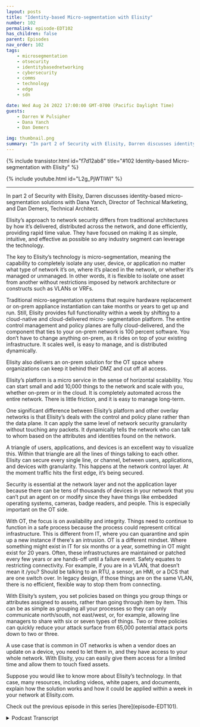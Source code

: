 ```yaml
---
layout: posts
title: "Identity-based Micro-segmentation with Elisity"
number: 102
permalink: episode-EDT102
has_children: false
parent: Episodes
nav_order: 102
tags:
    - microsegmentation
    - otsecurity
    - identitybasednetworking
    - cybersecurity
    - comms
    - technology
    - edge
    - sdn

date: Wed Aug 24 2022 17:00:00 GMT-0700 (Pacific Daylight Time)
guests:
    - Darren W Pulsipher
    - Dana Yanch
    - Dan Demers

img: thumbnail.png
summary: "In part 2 of Security with Elisity, Darren discusses identity-based micro-segmentation solutions with Dana Yanch, Director of Technical Marketing, and Dan Demers, Technical Architect."
---
```


{% include transistor.html id="f7d12ab8" title="#102 Identity-based Micro-segmentation with Elisity" %}

{% include youtube.html id="L2g_PjWTlWI" %}

---

<p>In part 2 of Security with Elisity, Darren discusses identity-based micro-segmentation solutions with Dana Yanch, Director of Technical Marketing, and Dan Demers, Technical Architect.</p>
<p>Elisity’s approach to network security differs from traditional architectures by how it’s delivered, distributed across the network, and done efficiently, providing rapid time value.  They have focused on making it as simple, intuitive, and effective as possible so any industry segment can leverage the technology.</p>
<p>The key to Elisity’s technology is micro-segmentation, meaning the capability to completely isolate any user, device, or application no matter what type of network it’s on, where it’s placed in the network, or whether it’s managed or unmanaged. In other words, it is flexible to isolate one asset from another without restrictions imposed by network architecture or constructs such as VLANs or VRFs.</p>
<p>Traditional micro-segmentation systems that require hardware replacement or on-prem appliance instantiation can take months or years to get up and run. Still, Elisity provides full functionality within a week by shifting to a cloud-native and cloud-delivered micro- segmentation platform. The entire control management and policy planes are fully cloud-delivered, and the component that ties to your on-prem network is 100 percent software. You don’t have to change anything on-prem, as it rides on top of your existing infrastructure. It scales well, is easy to manage, and is distributed dynamically.</p>
<p>Elisity also delivers an on-prem solution for the OT space where organizations can keep it behind their DMZ and cut off all access.</p>
<p>Elisity’s platform is a micro service in the sense of horizontal scalability. You can start small and add 10,000 things to the network and scale with you, whether on-prem or in the cloud. It is completely automated across the entire network. There is little friction, and it is easy to manage long-term.</p>
<p>One significant difference between Elisity’s platform and other overlay networks is that Elisity’s deals with the control and policy plane rather than the data plane. It can apply the same level of network security granularity without touching any packets. It dynamically tells the network who can talk to whom based on the attributes and identities found on the network.</p>
<p>A triangle of users, applications, and devices is an excellent way to visualize this. Within that triangle are all the lines of things talking to each other. Elisity can secure every single line, or channel, between users, applications, and devices with granularity. This happens at the network control layer. At the moment traffic hits the first edge, it’s being secured.</p>
<p>Security is essential at the network layer and not the application layer because there can be tens of thousands of devices in your network that you can’t put an agent on or modify since they have things like embedded operating systems, cameras, badge readers, and people. This is especially important on the OT side.</p>
<p>With OT, the focus is on availability and integrity. Things need to continue to function in a safe process because the process could represent critical infrastructure. This is different from IT, where you can quarantine and spin up a new instance if there's an intrusion. OT is a different mindset. Where something might exist in IT for six months or a year, something in OT might exist for 20 years. Often, these infrastructures are maintained or patched every few years or are hands-off until a failure event. Safety equates to restricting connectivity. For example, if you are in a VLAN, that doesn’t mean it /you? Should be talking to an RTU, a sensor, an HMI, or a DCS that are one switch over.  In legacy design, if those things are on the same VLAN, there is no efficient, flexible way to stop them from connecting.</p>
<p>With Elisity’s system, you set policies based on things you group things or attributes assigned to assets, rather than going through item by item. This can be as simple as grouping all your processes so they can only communicate north/south, not east/west, or, for example, allowing line managers to share with six or seven types of things. Two or three policies can quickly reduce your attack surface from 65,000 potential attack ports down to two or three.</p>
<p>A use case that is common in OT networks is when a vendor does an update on a device, you need to let them in, and they have access to your whole network. With Elisity, you can easily give them access for a limited time and allow them to touch fixed assets.</p>
<p>Suppose you would like to know more about Elisity’s technology. In that case, many resources, including videos, white papers, and documents, explain how the solution works and how it could be applied within a week in your network at Elisity.com. </p>
<p>Check out the previous episode in this series [here](episode-EDT101).</p>
<p>

<details>
<summary> Podcast Transcript </summary>

<p>﻿1</p>
<p>Hello, thisis Darren Pulsipher chief solutionarchitect of public sector at Intel.</p>
<p>And welcome to Embracing</p>
<p>Digital Transformation,where we investigate effective change,leveragingpeople, process and technology.</p>
<p>On today's episode identitybased micro segmentation.</p>
<p>Part two of my interview with Elisity.</p>
<p>What's the new approach here?</p>
<p>Because and Dan,you and I have talked actually quite a bitabout the impacts of networksecurity on OT networks.</p>
<p>But before we go down that rabbit hole,let's let's help people understandwhat other options do I have?</p>
<p>And this is where I was impressedwith your guys's approach, which,which you guys called identitynetwork security.</p>
<p>Right.</p>
<p>Or identity based micro segmentation,least privileged access architectures?</p>
<p>I did.</p>
<p>It has a big what you guys got.</p>
<p>I like what's.</p>
<p>What's the acronym for that. Yeah.</p>
<p>I thought of in there.</p>
<p>We should get one thing.</p>
<p>Yeah.</p>
<p>Hey, you got to have a good acronymfor that one.</p>
<p>Identity based.</p>
<p>IBM s identity. Based.</p>
<p>IBM's and. IBM. Hastheir own security.</p>
<p>It's something like LP and Privilege</p>
<p>Access.</p>
<p>Well, it was coolwhen you guys explained it to me. Solet's start at the basicsbecause this is pretty deep stuff, right?</p>
<p>So what's yourwhat's your biggest differentiator?</p>
<p>What's your different approachto network security?</p>
<p>Yeah, I mean, it's it's all about well,it's a couple of things, right?</p>
<p>There's there's how it's delivered,how it's distributed aroundacross the networkand how this can be doneefficiently, effectively and providerapid time to value.</p>
<p>That's what we've been focused on, makingthis as simple but effective as possible.</p>
<p>And intuitive so that really anybodyin any segment of theof the environmentor a segment of the industrycan leverage this technology,whether you're in the OT space orin the IOT space, medical space,</p>
<p>EMT devices, it doesn't matter too.</p>
<p>To us.</p>
<p>These are all just important assetsto the organization we need to secure.</p>
<p>But I think we've been talking a lotabout micro segmentation.</p>
<p>We keep using this terms.</p>
<p>Maybe we should talk about what reallywhat that means to Elisityand then that will help framehow we approach the problem.</p>
<p>So so what is micro segmentationfrom your guys's perspective?</p>
<p>Because I think I know what it means,but you guys blew that awaywith, you know, VLANs andand firewalls is too complex to set up.</p>
<p>So what do you guys meanby micro segmentation?</p>
<p>Yeah, that's a great question,because micro segmentationcan mean a lot of different thingsto different people.</p>
<p>The same way that word, zero trustcan mean a lot of thingsto a lot of different people.</p>
<p>But I mean, micro segmentation,for example,in the data centermight mean the ability to separatelayers of applicationsor workloads from each other and somethingcompletely different in the spaceand something different the Iot space.</p>
<p>But micro segmentation to elicitedis the capabilityto completely isolateany type of user device or application.</p>
<p>No matter what type of network it'son, where it's placed in the network,whether it's managed or unmanaged.</p>
<p>To us, it's the complete flexibilityto isolate one assetfrom another without restrictionsimposed by network architectureor network constructs like VLANs or Vor FS, which are super rigidthings that are that we get stuck on.</p>
<p>So then the questionthat you're probably asking thatwhat next is how does eliciting set it up?</p>
<p>How do we handle it right?</p>
<p>And that's a big part of the challengethat we've been solving forhistorically micro segmentation.</p>
<p>No matter what platform you were tryingto deploy it on or configure iton, require a lot of networking knowledge,tons of planning most of the time.</p>
<p>Yeah.</p>
<p>Hardware replacementor on prem appliance instantiationand this is stallingthe time to value for customersare they need a solution nownot six months from now when you get it upand running it usuallyit takes months, two yearsto get any value out of the traditionalor a lot of the solutionsthat are out therethat are being advertisedto provide this functionality.</p>
<p>And that doesn't flyunless he's found great successby shifting to a cloud nativeand cloud delivered microsite mentationplatform.</p>
<p>You've probably heard this before.</p>
<p>ISDN solutions like Meraki.</p>
<p>Yeah, yeah, yeah. Like Meraki or Tela.</p>
<p>I'm originally from Telco downand worked with the Taliban Cisco,when for a long timewe understand how powerful this clouddelivered software defined networkingsolution is for anything for security.</p>
<p>In this case, it just scales really well.</p>
<p>It's easy to managedistributed dynamically.</p>
<p>And so our our entire controlmanagementand policy plane is fully cloud delivered.</p>
<p>And the eliciting componentthat ties to your onprem network is 100% software,and it's a lightweight software.</p>
<p>So we've made this incredibly easyto deploy and configure.</p>
<p>There's nothingyou have to really change on prem.</p>
<p>It rides ontop of your existing infrastructure.</p>
<p>There's no hardware to change to replace,and it makes it easier toget up and running.</p>
<p>And you can write your policyand apply it within a week.</p>
<p>So that sounds a lot to me because I workin the container ecosystem quite a bit,so and I already know the answer,but I know my, my,my listeners are going to think,</p>
<p>Oh, you guys created something like Calicoan overlay network,but it's not that.</p>
<p>Go ahead.</p>
<p>Yeah, go ahead.</p>
<p>Then I was</p>
<p>I was kind of in the sense of we,we delivered in a sense, it'scalled a microservice and to tap on to it.</p>
<p>And so we're going to talk a little o.ttoday is everything Dana just describedis also on premis that we started in the cloud,but knowing that, you know, a lot oflistener is going to be in the area,everything we actually had a few customersthat said, hey,we love what you're doing,but we need that behind L 3.5.</p>
<p>We need that behind the DMZ.</p>
<p>We need to be able to cut off all accessand we've delivered that too as well.</p>
<p>And so everything</p>
<p>Dana mentioned is completely accurate,in addition to the fact on prem or cloud,we can both have both offerings.</p>
<p>You good point.</p>
<p>But from a from a function perspective.</p>
<p>Yeah containerization is thereyou could the easiestrepresentation is a microservicein the sense of horizontally scalable.</p>
<p>So you start small you add 10,000things to the in the networkand we just scale with you andwhether that be on prem or in the cloud.</p>
<p>Yeah, but, but the differencebetween what you guys doand what I've seen with overlay networks,overlay networks are still dealing with.</p>
<p>Right. Yeah. Your how.</p>
<p>You guys don't you guys only deal with.</p>
<p>Control.</p>
<p>I like to say the policy plane as well.</p>
<p>I love that you brought this upbecause it's a massive differentiator.</p>
<p>It's something we're really proudabout thatwe're able to apply the same levelof granularity when it comes to networksecurity without touching a singleone of your packets.</p>
<p>And we were injected in the networkin that we can seethe metadata of identityof all the flows in the network,and then that informationis sent up to our cloud engine,which can then figure outwhat policy you'd be appliedand push it push that policydown to the edge of your networkwithout actually touching your packet.</p>
<p>We use your existing infrastructure,whether that's catalyst 9000 seriesswitches or Catalyst 3850 Series,which is another host of vendorsthat we're bringing to the marketnow that we're going to support.</p>
<p>We're using that native functionalityon thatswitchso we don't have to inject our software inin benign.</p>
<p>So to me, because you're at the controlplane and you're not dealing,so you're basically telling dynamicallythe networkwhat to do based off of the identitiesthat you find on the network.</p>
<p>When people have registered on this deviceor on this application,running on this device, and I can specifywho else I can talkto, all based off of attributes of that.</p>
<p>That's absolutely correct.</p>
<p>And before we talk about the identitypiece of this, I had one more thing</p>
<p>I wanted to talk about when it comesto simplifying and obfuscating complexityfor the end user, because our number onegoal is rapid time to value.</p>
<p>So it's not just about the deploymentof a solution.</p>
<p>Yeah, we've made it so simplethat you can deploy thisand get it runningwithin a week to two weeks.</p>
<p>But it's the ongoing managementand operations of this platformthat you also need to be concerned about.</p>
<p>So by abstractingand obfuscating the complexity day.</p>
<p>To day, to.</p>
<p>By obfuscating abstraction,the complexity and keeping it intuitivefrom the perspective of the end userand making this distribution of policycompletely automatedacross the entire network,there's little friction here long term.</p>
<p>It's supersimple to manage long term as well.</p>
<p>Yeah, that to tack on to that.</p>
<p>If I'm if I'm a plan operator, if I'm aif I'm an X operator, I'm doing somethingand I'm maybe</p>
<p>I have a little bit of network backgroundas I need it to be useful,but I'm not a I'm not an IEEE.</p>
<p>I might not have been ina, you know, from that perspective, we,we've built the solutionso that you can look at our policyengine and say,hey, this needs to talk to that.</p>
<p>And you can interpret andcompletely understand what's happening.</p>
<p>You don't need to know what VLANs are.</p>
<p>I could flip your original questionand say, what aren't we?</p>
<p>Yeah, not a switch managementtool in the senseof we're not trying to deploy VLANsor we're not trying to deploy Verve's andand port configuration because nothingwe do has anything to do with any of that.</p>
<p>We don't carewhat port you're coming in or leaving,we don't care what VLAN you're on or whatversion or what the routing looks like.</p>
<p>It's completely abstracted away from usand the abstracted words a dangerous worda lot of the time.</p>
<p>But with our solution it'scompletely indifferent.</p>
<p>You could have one good example.</p>
<p>You could put everybody in a slashand we're going to work perfectly fineenough to put everybody into their ownindividual VLAN and everybody gets a verveand you have a really big BGP config.</p>
<p>Thereand that would work perfectly fine as wellbecause of how we we work with the controlplane topology independent.</p>
<p>Yeah. So energy independent.</p>
<p>Topology.</p>
<p>Yeah. That's pretty impressive key.</p>
<p>Because now it makes usa universal solution for any industry,any customer without any friction.</p>
<p>They don't have to go in and redesigntheir network, add new VLANs, IP,none of that.</p>
<p>We'll just layer right on top.</p>
<p>Okay, so let's talk some practicality.</p>
<p>So my so my listeners can understandbecause we're going to getreally geeky here.</p>
<p>We already started getting geekyslash AIDS like,come on, damn, I know you're a CNE.</p>
<p>I could tell you're a network engineer,a certified network.</p>
<p>You know, I know what that means.</p>
<p>Only because I had beat over my headby one of our internal network engineers.</p>
<p>But practically speaking,what you guys are saying is, I can say</p>
<p>I've got a certain device by identityand I can pin it to only talk to or.</p>
<p>Users or applications.</p>
<p>And you can do that device.</p>
<p>It's usually for applicationsor applications.</p>
<p>I look at this as like,yeah,</p>
<p>I users to it's just like trifecta, right?</p>
<p>So users devices, applicationsand then within that triangleyou have all these lines of thingstalking to each other there.</p>
<p>We could secure every single channelbetween userdevice and application with granularitywithin that triangle.</p>
<p>That's the visualization.</p>
<p>All right.</p>
<p>So effectively what you could do andyou're doing this at the network control.</p>
<p>Layer at the edge. Right.</p>
<p>So that traffic won't evenit won't even the edge.</p>
<p>Exactly.</p>
<p>Those networks at the moment,the traffic hits that first edge, switchthat ingress point.</p>
<p>It's being secure.</p>
<p>It doesn't have to go anywhere else.</p>
<p>It's the most efficient wayto apply security right at the edge.</p>
<p>Yeah.</p>
<p>You know, it it really sounds to mea lot like the originalcontrols they put in Unixwhen Unix was running on just one machine.</p>
<p>Right where I've got identity,</p>
<p>I'm only allowed accessto certain programs, certain dataand certain directories, right?</p>
<p>And a lot of times maybe even certainamount of processing power.</p>
<p>I had quotas and and all.</p>
<p>But you guys have done thisat the network,which says that when I come inmy identity, I come in as Darren.</p>
<p>You guys can really pin me to</p>
<p>Darren gets to run three applicationson these three machines and that's it.</p>
<p>Yeah.</p>
<p>Darren you know whywe have to do it at the network layerand not at the applicationlayer is because not all of these.</p>
<p>Okay.</p>
<p>First of all, we have usersthat might be on Macs and laptopsand things like thatthat you can put a user agent.</p>
<p>But what about all the tens of thousandsor hundreds of thousands of devicesin your network that you can't putan agent on, that you can't modify?</p>
<p>They have embedded operating systems,cameras, badge readers, people.</p>
<p>Oh, especially on the outside.</p>
<p>You can't happen at the device itself.</p>
<p>It's got to be.</p>
<p>Yeah, rightwhere it comes into the network.</p>
<p>I love your guys's approachbecause what you didwas you destroyed, what,four layers of the network, right?</p>
<p>Interesting. Yeah. Yeah.</p>
<p>I mean, you did. You did.</p>
<p>Yeah.</p>
<p>You you said I what you're saying isthey're still important,but I'm going to secure it.</p>
<p>Not at the top of the stack. Yeah.</p>
<p>The bigger down lowand. Yeah.</p>
<p>And you guys, you're doing it at leveltwo right.</p>
<p>There's still a use andthere's still a requirement for firewallsat the layerthree boundaryor at the edge of the network.</p>
<p>That's that's always going to be there.</p>
<p>But yeah, of course, a more efficient wayto do it at the edge of the networkfor that lateral East-West within VLANs,across pipelines or cross border ups.</p>
<p>And we can also do thethe North-South piece of it.</p>
<p>But yeah, it's we have really madesome these legacy mechanismsto be really deprecatedat this point.</p>
<p>And let's dig into OTTI.</p>
<p>All right.</p>
<p>Because I want to because this is thisis a big, huge thing I'm dealing with.</p>
<p>Right now with a lot of my customers.</p>
<p>I am very worried about securitybecause of security has an impacton functional safetyand and safety is the real world.</p>
<p>So I know, Dan, this is a sweet spotfor you, too, so help me understandhow I can leverage your guys's approachand your guys's solution stack in in O.T.</p>
<p>Network, becausethere's a lot of caution.</p>
<p>Ah, caution around O.T.</p>
<p>So how does this help me even more in the.</p>
<p>Yeah, so the 10/2, the classic thingyou hear kind of almost every timepeople talk about it versus O.T.is the, the fundamental differenceof what we're trying to accomplish.</p>
<p>If I'm thinking it, I'm thinking security,</p>
<p>I'm thinking integrity, confidentiality.</p>
<p>I'm thinking I want to protect what I haveavailabilities there, too.</p>
<p>And we've kind of solvedthat in different ways.</p>
<p>But the focused.</p>
<p>Yeah, yeah.</p>
<p>We just spin up a new instance if if we'reintruded on, we can spin up a new.</p>
<p>Very easy to rinse and replace.</p>
<p>It's very easy to just blow things away.</p>
<p>Like it's not a big deal without thethe equations flipped wherethe the cornerstone of your safety.</p>
<p>Now we need availability,we need integrity.</p>
<p>We need ourour things to continue to function.</p>
<p>But it's c it's safetynot just for people,but safety for the processbecause the process could representcritical infrastructure.</p>
<p>And so it'sa completely different mindset.</p>
<p>So and a good comparison is something init might exist for six months or a year,something in OT might exist for 20 yearsin the sense of a process that you have.</p>
<p>But I have run into that where I have a</p>
<p>I have a 50 yearold controller controlling.</p>
<p>I don't I don't doubt it. And.</p>
<p>And they're not going to replace it.</p>
<p>And they're probably doingkind of a fail till maintenancethinking in the sense of that,then that's a very commonthing in the sense of,hey, I'm just going toand that's a very valid designwhere you've got people like,</p>
<p>Hey, every ten years</p>
<p>I'll maintain it or something like that,or I'll patch it every couple of years,and then you've got other ones that goeven to the extreme.</p>
<p>I will not touch that environmentuntil something bad happens.</p>
<p>So it's just it's it's completely off,you know, hands offuntil some type of failure event.</p>
<p>And that's on purposeoften enough as opposed to not.</p>
<p>And so the intentionthere is just totally differentand now comes they're looking forand so on the outsidethe idea would be essentiallyto make sure that that safety,which equates to restrictingconnectivity, restrictingwhat who can touch what through userswe talked to a second agoand something as simpleas to bring back the VLAN example.</p>
<p>Just because you're in the VLANdoesn't mean an hour to you andyou know,another hour to you or a sensor orsome HMD or a DCSthat might be one switch over.</p>
<p>Doesn't meanthey have to talk to each other.</p>
<p>They should.</p>
<p>There may be no valid business casefor them to be talking.</p>
<p>And the crux of the legacy design is that,well, I put them on the same VLAN.</p>
<p>There's no way for me to stop thatunless I go really far into the toolboxand start doing vehicles or some goofystuff like that, which is just.</p>
<p>Exotic. Then it. Becomes.</p>
<p>Greater demand to manage who the heckunderstands how it's configured.</p>
<p>Right?</p>
<p>So, so with this,we talked a little bit about alsomy, my concern is identity.</p>
<p>You showed me that</p>
<p>I can actually group things together orput attributes on assetsand set up policies based off ofthose attributes as well or those groups.</p>
<p>So what that means, instead of saying,</p>
<p>I have to go through every single deviceand say these devices can talk to thiscontroller, this segregation switch,whatever the case may be,or aggregation data point,</p>
<p>I can say, hey,all these devices are sensors.</p>
<p>They can all talk to this aggregation datathat aggregating all data sensor,but no one else can talk to it.</p>
<p>So instead of having to goitem by item and say, I, this can talkto only this, I can group things togetherand how possibly.</p>
<p>We think people are going to do thatmore often than not, in the sensethe idea of us walking into a refineryor manufacturingor into some type of transit authorityor something like that, and say, hey,let's go down to the boneand let's make everything very exact.</p>
<p>That's just that's not real world.</p>
<p>And so we've designed our solutionto be incredibly crawler, right?</p>
<p>Meaning that, hey,</p>
<p>I just want to group all my processesand they can only communicate north south,no more east East-West,something as simple as thator hey, my line managers, they can it,they can communicate to the,the six or seven types of thingsthat they should huge broad brush hereand then my actual operators who actuallyyou know SSA or terminal into devicesand actually modify places livewell they can hit the placesthey can at the to usebut nobody else gets something as simpleas that where you might have twoor three policies for an entire planbut you just took your attack surfacefrom 65,000 potential attack,you know, your ports, for example,down to two or three.</p>
<p>Yeah. And so huge, huge, huge.</p>
<p>Vastly quickly.</p>
<p>Yeah.</p>
<p>So so thisthis really turns the network on its earbecause right now what people dois they air filter density networks as.</p>
<p>They go down. Yep.</p>
<p>Yep, as they go down and then they saythat's how on protecting it.</p>
<p>So they don't even use</p>
<p>VLANs. Yes, they use landsand they say,you know,no traffic can leave this little thing.</p>
<p>But with this stuff you can control thethe East-West traffic and the North-Southindependent of each otherand be very explicitand not worry about the topologyof the network itself,which I think is is valuablebecause how many times</p>
<p>I've even seen this onon naval shipswhere a, a captain needs some informationfrom one networkto the other that are air gappedand guess what happens?</p>
<p>They put a jumper cablebetween the two switches.</p>
<p>They're going to secure and get the go.</p>
<p>That's a user trust security officer.</p>
<p>Right.</p>
<p>And then and then the one sailor sailorthat did that,you know, get sick or,you know, something happens where he'sand no one knows that it's happened andnow you're running on secure with this.</p>
<p>I have visibility. I have control.</p>
<p>And I love the rapid time to valueand intuitive effective control.</p>
<p>Thank you.</p>
<p>We think so as well.</p>
<p>What you guys just just describedwas the whole conceptbehind identity based security.</p>
<p>And so what that means to usendlessly is about leveraging dynamicallylearned and updated attributesof all the assets in in your networkand using that as policy match criteria,using those attributesthat we dynamically learn and inventoryas part of your policy match criteria.</p>
<p>So as you as Dan said, you can make supergranular policies saying</p>
<p>I want all Siemens places to do thisor that or have access to this or that.</p>
<p>And I want all of these other typesof humidity sensors to do something elseand have access to something elsebased off of the model namethat the vendor,the device behavior or whateverit might be, but not based offthese rigid constructs like IP addressesand VLANs that don't tell us anythingand are only valid for an assignedand for a point of time right?</p>
<p>Yeah.</p>
<p>It just means that this policycan dynamicallyupdate and changeif the asset has also changed.</p>
<p>So it allows us to bring continuousverification in this environment as well.</p>
<p>I see another great use case for this.</p>
<p>This happens a lot in hot networks.</p>
<p>I have a vendor that has to do an updateon my on my device.</p>
<p>So what do I do?</p>
<p>I let them in to my networkfor a short period of time.</p>
<p>And guess what?</p>
<p>They have access to my whole network.</p>
<p>Yeah. Once you're in, you're in.</p>
<p>It's you're in, you're with this.</p>
<p>I can say I'm giving it to youfor 12 hours.</p>
<p>Exactly. Access to this device.</p>
<p>And that's it.</p>
<p>That's all you get.</p>
<p>Access to it even further.</p>
<p>I'm giving you short for 12 hours.</p>
<p>Here's the port combinationyou can communicate on.</p>
<p>Here's the passage you're allowed to touchand at the end of the 12 hours,that's the contractor example.</p>
<p>It's just there'sso many numerous examples there.</p>
<p>But to put it simply, isn't it?</p>
<p>They walk in to the door and they have to,you know, depending onwhere you throw them, it's you have toyou have to throw them close to the bottombecause that'swhere their their stuff is sitting.</p>
<p>They could have access to,you know, a thousand thingswhen they might only need access to two.</p>
<p>And so it's just a different gamewhen you can restrict themto those two thingsand to three ports and say, you know,here's the here's the two touch points.</p>
<p>You can have and nothing more.</p>
<p>All right.</p>
<p>So if my listeners want to find out more,they just go to listen Ecom.</p>
<p>Is that where they startto reach out to you guys?</p>
<p>How do we get them in?</p>
<p>You know, information? Yeah.</p>
<p>We have a ton of resources on our websiteand let's see dot com.</p>
<p>And if you look at the top as a resourceis what are videos and white papersand I'm on on the technical marketing sideso you can go and read all my documentsand really understand how thesolution works and how it would be appliedin your network.</p>
<p>And you'll see how quicklyyou could get this up and runningand seeing that value within a weeknow. And it's pretty cool.</p>
<p>And Dan, I know we're going to havemore conversation about the hot side.</p>
<p>I'm until I'm working on somethingright nowcalled hardened team managed security,of which I've already put you guysin the architecturefor my identitybased security at the network side.</p>
<p>So I love your guys approach.</p>
<p>I think it's pretty clever and simplewhich, which to me those arethose are the best. Absolutely.</p>
<p>That way.</p>
<p>Thank you for listeningto Embracing Digital Transformation today.</p>
<p>If you enjoyed our podcast,give it five stars on your favoritepodcasting site or YouTube channel.</p>
<p>You can find out more informationabout embracing digital transformationand embracingdigital.orguntil next time, go outand do something wonderful.</p>

</details>
